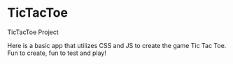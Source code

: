 # TicTacToe
 TicTacToe Project

Here is a basic app that utilizes CSS and JS to create the game Tic Tac Toe. Fun to create, fun to test and play!
